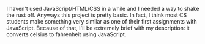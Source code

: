 I haven't used JavaScript/HTML/CSS in a while and I needed a way to shake the rust off. Anyways this project is pretty basic. In fact, I think most CS students make something very similar as one of their first assignments with JavaScript. Because of that, I'll be extremely brief with my description: it converts celsius to fahrenheit using JavaScript. 
